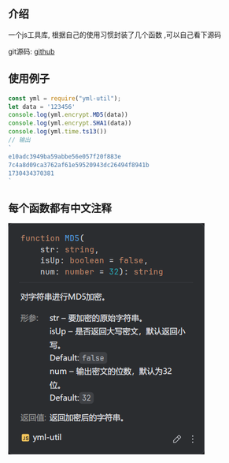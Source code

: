## 介绍
一个js工具库, 根据自己的使用习惯封装了几个函数
,可以自己看下源码

git源码: [github](https://github.com/yml2213/yml-util.git)

## 使用例子
```js
const yml = require("yml-util");
let data = '123456'
console.log(yml.encrypt.MD5(data))
console.log(yml.encrypt.SHA1(data))
console.log(yml.time.ts13())
// 输出
`
e10adc3949ba59abbe56e057f20f883e
7c4a8d09ca3762af61e59520943dc26494f8941b
1730434370381
`

```
## 每个函数都有中文注释
![img_1.png](img.png)